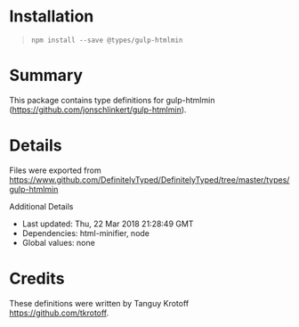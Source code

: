 # Installation
> `npm install --save @types/gulp-htmlmin`

# Summary
This package contains type definitions for gulp-htmlmin (https://github.com/jonschlinkert/gulp-htmlmin).

# Details
Files were exported from https://www.github.com/DefinitelyTyped/DefinitelyTyped/tree/master/types/gulp-htmlmin

Additional Details
 * Last updated: Thu, 22 Mar 2018 21:28:49 GMT
 * Dependencies: html-minifier, node
 * Global values: none

# Credits
These definitions were written by Tanguy Krotoff <https://github.com/tkrotoff>.
